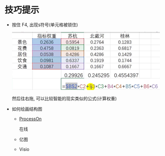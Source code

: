 # 技巧提示

- 按住 F4, 出现`$`符号(单元格被锁住)

  ![](assets/2022-08-04-10-27-03.png)

  然后往右拖, 可以比较智能的现实类似的公式(计算权重)

- 如何绘画结构图

  - [ProcessOn](https://processon.com/)

    在线

  - 亿图
  - Visio
